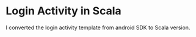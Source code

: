 # Login Activity in Scala
I converted the login activity template from android SDK to Scala version. 
